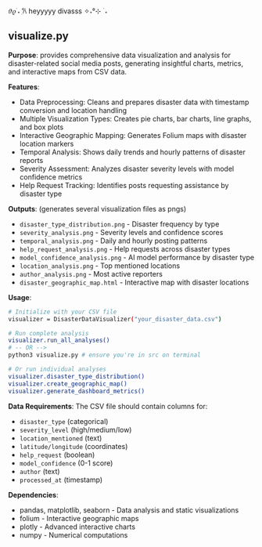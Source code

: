  𝜗𝜚 ࣪˖ ִ𐙚 heyyyyy divasss ✧˖°⊹ ࣪ ˖

## visualize.py
**Purpose**: provides comprehensive data visualization and analysis for disaster-related social media posts, generating insightful charts, metrics, and interactive maps from CSV data.

**Features**:
- Data Preprocessing: Cleans and prepares disaster data with timestamp conversion and location handling
- Multiple Visualization Types: Creates pie charts, bar charts, line graphs, and box plots
- Interactive Geographic Mapping: Generates Folium maps with disaster location markers
- Temporal Analysis: Shows daily trends and hourly patterns of disaster reports
- Severity Assessment: Analyzes disaster severity levels with model confidence metrics
- Help Request Tracking: Identifies posts requesting assistance by disaster type

**Outputs**: (generates several visualization files as pngs)
- `disaster_type_distribution.png` - Disaster frequency by type
- `severity_analysis.png` - Severity levels and confidence scores
- `temporal_analysis.png` - Daily and hourly posting patterns
- `help_request_analysis.png` - Help requests across disaster types
- `model_confidence_analysis.png` - AI model performance by disaster type
- `location_analysis.png` - Top mentioned locations
- `author_analysis.png` - Most active reporters
- `disaster_geographic_map.html` - Interactive map with disaster locations

**Usage**:
```bash
# Initialize with your CSV file
visualizer = DisasterDataVisualizer("your_disaster_data.csv")

# Run complete analysis
visualizer.run_all_analyses()
# -- OR -->
python3 visualize.py # ensure you're in src on terminal

# Or run individual analyses
visualizer.disaster_type_distribution()
visualizer.create_geographic_map()
visualizer.generate_dashboard_metrics()
```

**Data Requirements**:
The CSV file should contain columns for:
- `disaster_type` (categorical)
- `severity_level` (high/medium/low)
- `location_mentioned` (text)
- `latitude/longitude` (coordinates)
- `help_request` (boolean)
- `model_confidence` (0-1 score)
- `author` (text)
- `processed_at` (timestamp)

**Dependencies**:
- pandas, matplotlib, seaborn - Data analysis and static visualizations
- folium - Interactive geographic maps
- plotly - Advanced interactive charts
- numpy - Numerical computations

